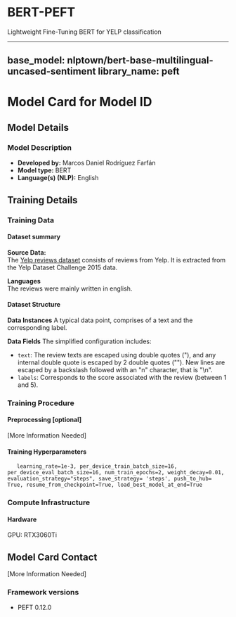 # BERT-PEFT
Lightweight Fine-Tuning BERT for YELP classification


---
base_model: nlptown/bert-base-multilingual-uncased-sentiment
library_name: peft
---

# Model Card for Model ID

<!-- Provide a quick summary of what the model is/does. -->



## Model Details

### Model Description

<!-- Provide a longer summary of what this model is. -->



- **Developed by:** Marcos Daniel Rodríguez Farfán
- **Model type:** BERT
- **Language(s) (NLP):** English


## Training Details

### Training Data
#### **Dataset summary**
**Source Data:**  
The [Yelp reviews dataset](https://huggingface.co/datasets/Yelp/yelp_review_full) consists of reviews from Yelp. It is extracted from the Yelp Dataset Challenge 2015 data.

**Languages**  
The reviews were mainly written in english.

#### **Dataset Structure**

**Data Instances**
A typical data point, comprises of a text and the corresponding label.

**Data Fields**
The simplified configuration includes:

- `text`: The review texts are escaped using double quotes ("), and any internal double quote is escaped by 2 double quotes (""). New lines are escaped by a backslash followed with an "n" character, that is "\n".
- `labels`: Corresponds to the score associated with the review (between 1 and 5).

### Training Procedure

<!-- This relates heavily to the Technical Specifications. Content here should link to that section when it is relevant to the training procedure. -->

#### Preprocessing [optional]

[More Information Needed]


#### Training Hyperparameters
`   learning_rate=1e-3,
    per_device_train_batch_size=16,
    per_device_eval_batch_size=16,
    num_train_epochs=2,
    weight_decay=0.01,
    evaluation_strategy="steps",
    save_strategy= 'steps',
    push_to_hub= True,
    resume_from_checkpoint=True,
    load_best_model_at_end=True`


### Compute Infrastructure

#### Hardware
GPU: RTX3060Ti


## Model Card Contact

[More Information Needed]
### Framework versions

- PEFT 0.12.0
